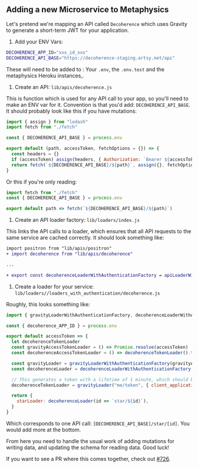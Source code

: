 ## Adding a new Microservice to Metaphysics

Let's pretend we're mapping an API called `Decoherence` which uses Gravity to generate a short-term JWT for your application.

1. Add your ENV Vars:

  ```sh
  DECOHERENCE_APP_ID="xxx_id_xxx"
  DECOHERENCE_API_BASE="https://decoherence-staging.artsy.net/api"
  ```

  These will need to be added to : Your `.env`, the `.env.test` and the metaphysics Heroku instances,.

1. Create an API: `lib/apis/decoherence.js`
  
  This is function which is used for any API call to your app, so you'll need to make an ENV var for it. Convention
  is that you'd add: `DECOHERENCE_API_BASE`. It should probably look like this if you have mutations:

  ```js
  import { assign } from "lodash"
  import fetch from "./fetch"

  const { DECOHERENCE_API_BASE } = process.env

  export default (path, accessToken, fetchOptions = {}) => {
    const headers = {}
    if (accessToken) assign(headers, { Authorization: `Bearer ${accessToken}` })
    return fetch(`${DECOHERENCE_API_BASE}/${path}`, assign({}, fetchOptions, { headers }))
  }
  ```

  Or this if you're only reading:
  
  ```js
  import fetch from "./fetch"
  const { DECOHERENCE_API_BASE } = process.env

  export default path => fetch(`${DECOHERENCE_API_BASE}/${path}`)
  ```

1. Create an API loader factory: `lib/loaders/index.js`

  This links the API calls to a loader, which ensures that all API requests to the same service are cached correctly. It should look something like:

  ```diff
  import positron from "lib/apis/positron"
  + import decoherence from "lib/apis/decoherence"

  ...

  + export const decoherenceLoaderWithAuthenticationFactory = apiLoaderWithAuthenticationFactory(decoherence)
  ```

1. Create a loader for your service: `lib/loaders//loaders_with_authentication/decoherence.js`

  Roughly, this looks something like:

  ```js
  import { gravityLoaderWithAuthenticationFactory, decoherenceLoaderWithAuthenticationFactory } from "../api"

  const { decoherence_APP_ID } = process.env

  export default accessToken => {
    let decoherenceTokenLoader
    const gravityAccessTokenLoader = () => Promise.resolve(accessToken)
    const decoherenceAccessTokenLoader = () => decoherenceTokenLoader().then(data => data.token)

    const gravityLoader = gravityLoaderWithAuthenticationFactory(gravityAccessTokenLoader)
    const decoherenceLoader = decoherenceLoaderWithAuthenticationFactory(decoherenceAccessTokenLoader)

    // This generates a token with a lifetime of 1 minute, which should be plenty of time to fulfill a full query.
    decoherenceTokenLoader = gravityLoader("me/token", { client_application_id: decoherence_APP_ID }, { method: "POST" })

    return {
      starLoader: decoherenceLoader(id => `star/${id}`),
    }
  }
  ```

  Which corresponds to one API call: `[DECOHERENCE_API_BASE]/star/[id]`. You would add more at the bottom.

From here you need to handle the usual work of adding mutations for writing data, and updating the schema for reading data. Good luck!

If you want to see a PR where this comes together, check out [#726](https://github.com/artsy/metaphysics/pull/726).
